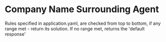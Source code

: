 # Company Name Surrounding Agent

Rules specified in application.yaml, are checked from top to bottom, if any range met - return its solution.
If no range met, returns the 'default response' 